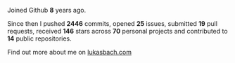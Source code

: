 Joined Github **8** years ago.

Since then I pushed **2446** commits, opened **25** issues, submitted **19** pull requests, received **146** stars across **70** personal projects and contributed to **14** public repositories.

Find out more about me on [lukasbach.com](https://lukasbach.com)
